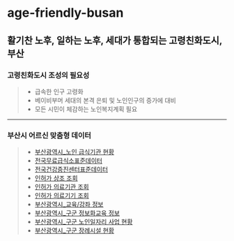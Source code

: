 # age-friendly-busan
## 활기찬 노후, 일하는 노후, 세대가 통합되는 고령친화도시, 부산
   
### 고령친화도시 조성의 필요성
> - 급속한 인구 고령화
> - 베이비부머 세대의 본격 은퇴 및 노인인구의 증가에 대비
> - 모든 시민이 체감하는 노인복지계획 필요

   <hr/>   
   
### 부산시 어르신 맞춤형 데이터
> - [부산광역시_노인 급식기관 현황](https://data.busan.go.kr/dataSet/detail.nm?contentId=10&publicdatapk=3076438)
> - [전국무료급식소표준데이터](https://data.busan.go.kr/dataSet/detail.nm?contentId=10&publicdatapk=OA_SS00019)
> - [전국건강증진센터표준데이터](https://data.busan.go.kr/dataSet/detail.nm?contentId=10&publicdatapk=OA_SS00034)
> - [인허가 상조 조회](https://data.busan.go.kr/dataSet/detail.nm?contentId=10&publicdatapk=OA_TT00020)
> - [인허가 의료기관 조회](https://data.busan.go.kr/dataSet/detail.nm?contentId=10&publicdatapk=OA_TT00001)
> - [인허가 의료기기 조회](https://data.busan.go.kr/dataSet/detail.nm?contentId=10&publicdatapk=OA_TT00002)
> - [부산광역시_교육/강좌 정보](https://data.busan.go.kr/dataSet/detail.nm?contentId=10&publicdatapk=15034069)
> - [부산광역시_구군 정보화교육 정보](https://data.busan.go.kr/dataSet/detail.nm?contentId=10&publicdatapk=15034019)
> - [부산광역시_구군 노인일자리 사업 현황](https://data.busan.go.kr/dataSet/detail.nm?contentId=10&publicdatapk=15034025)
> - [부산광역시_구군 장례시설 현황](https://data.busan.go.kr/dataSet/detail.nm?contentId=10&publicdatapk=15034024)
